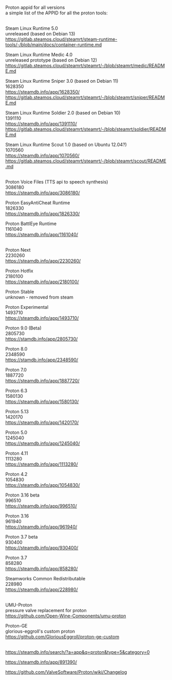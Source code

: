 Proton appid for all versions </br>
a simple list of the APPID for all the proton tools: </br>
 </br>

Steam Linux Runtime 5.0  </br>
unreleased (based on Debian 13) </br>
https://gitlab.steamos.cloud/steamrt/steam-runtime-tools/-/blob/main/docs/container-runtime.md </br>

Steam Linux Runtime Medic 4.0  </br>
unreleased prototype (based on Debian 12) </br>
https://gitlab.steamos.cloud/steamrt/steamrt/-/blob/steamrt/medic/README.md </br>

Steam Linux Runtime Sniper 3.0 (based on Debian 11) </br>
1628350 </br>
https://steamdb.info/app/1628350/ </br>
https://gitlab.steamos.cloud/steamrt/steamrt/-/blob/steamrt/sniper/README.md </br>

Steam Linux Runtime Soldier 2.0 (based on Debian 10) </br>
1391110 </br>
https://steamdb.info/app/1391110/ </br>
https://gitlab.steamos.cloud/steamrt/steamrt/-/blob/steamrt/soldier/README.md </br>

Steam Linux Runtime Scout 1.0 (based on Ubuntu 12.04?) </br>
1070560 </br>
https://steamdb.info/app/1070560/ </br>
https://gitlab.steamos.cloud/steamrt/steamrt/-/blob/steamrt/scout/README.md </br>
 </br>

Proton Voice Files (TTS api to speech synthesis)</br>
3086180 </br>
https://steamdb.info/app/3086180/ </br>

Proton EasyAntiCheat Runtime </br>
1826330 </br>
https://steamdb.info/app/1826330/ </br>

Proton BattlEye Runtime </br>
1161040 </br>
https://steamdb.info/app/1161040/ </br>
 </br>

Proton Next </br>
2230260 </br>
https://steamdb.info/app/2230260/ </br>

Proton Hotfix </br>
2180100 </br>
https://steamdb.info/app/2180100/ </br>

Proton Stable </br>
unknown - removed from steam </br>

Proton Experimental </br>
1493710 </br>
https://steamdb.info/app/1493710/ </br>

Proton 9.0 (Beta) </br>
2805730 </br>
https://stamdb.info/app/2805730/ </br>

Proton 8.0 </br>
2348590 </br>
https://stamdb.info/app/2348590/ </br>

Proton 7.0 </br>
1887720 </br>
https://steamdb.info/app/1887720/ </br>

Proton 6.3 </br>
1580130 </br>
https://steamdb.info/app/1580130/ </br>

Proton 5.13 </br>
1420170 </br>
https://steamdb.info/app/1420170/ </br>

Proton 5.0 </br>
1245040 </br>
https://steamdb.info/app/1245040/ </br>

Proton 4.11 </br>
1113280 </br>
https://steamdb.info/app/1113280/ </br>

Proton 4.2 </br>
1054830 </br>
https://steamdb.info/app/1054830/ </br>

Proton 3.16 beta </br>
996510 </br>
https://steamdb.info/app/996510/ </br>

Proton 3.16 </br>
961940 </br>
https://steamdb.info/app/961940/ </br>

Proton 3.7 beta </br>
930400 </br>
https://steamdb.info/app/930400/ </br>

Proton 3.7 </br>
858280 </br>
https://steamdb.info/app/858280/ </br>

Steamworks Common Redistributable </br>
228980 </br>
https://steamdb.info/app/228980/ </br>
 </br>

UMU-Proton </br>
pressure valve replacement for proton </br>
https://github.com/Open-Wine-Components/umu-proton </br>

Proton-GE </br>
glorious-eggroll's custom proton </br>
https://github.com/GloriousEggroll/proton-ge-custom </br>
 </br>
 
https://steamdb.info/search/?a=app&q=proton&type=5&category=0 </br>

https://steamdb.info/app/891390/ </br>

https://github.com/ValveSoftware/Proton/wiki/Changelog </br>
